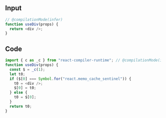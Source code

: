 
## Input

```javascript
// @compilationMode(infer)
function useDiv(props) {
  return <div />;
}

```

## Code

```javascript
import { c as _c } from "react-compiler-runtime"; // @compilationMode(infer)
function useDiv(props) {
  const $ = _c(1);
  let t0;
  if ($[0] === Symbol.for("react.memo_cache_sentinel")) {
    t0 = <div />;
    $[0] = t0;
  } else {
    t0 = $[0];
  }
  return t0;
}

```
      